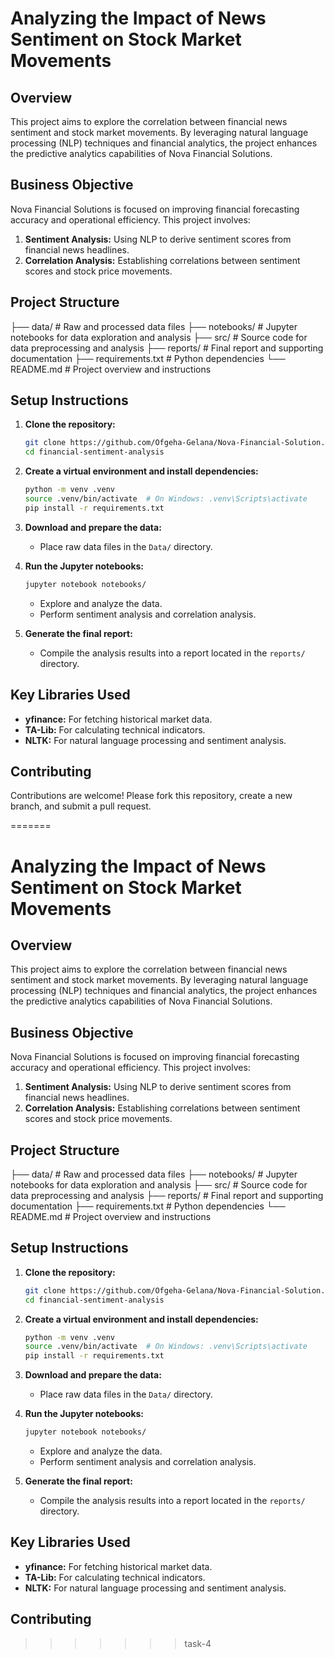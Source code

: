 # Analyzing the Impact of News Sentiment on Stock Market Movements

## Overview
This project aims to explore the correlation between financial news sentiment and stock market movements. By leveraging natural language processing (NLP) techniques and financial analytics, the project enhances the predictive analytics capabilities of Nova Financial Solutions.

## Business Objective
Nova Financial Solutions is focused on improving financial forecasting accuracy and operational efficiency. This project involves:
1. **Sentiment Analysis:** Using NLP to derive sentiment scores from financial news headlines.
2. **Correlation Analysis:** Establishing correlations between sentiment scores and stock price movements.

## Project Structure
├── data/ # Raw and processed data files ├── notebooks/ # Jupyter notebooks for data exploration and analysis ├── src/ # Source code for data preprocessing and analysis ├── reports/ # Final report and supporting documentation ├── requirements.txt # Python dependencies └── README.md # Project overview and instructions



## Setup Instructions
1. **Clone the repository:**
    ```bash
    git clone https://github.com/Ofgeha-Gelana/Nova-Financial-Solution.git
    cd financial-sentiment-analysis
    ```

2. **Create a virtual environment and install dependencies:**
    ```bash
    python -m venv .venv
    source .venv/bin/activate  # On Windows: .venv\Scripts\activate
    pip install -r requirements.txt
    ```

3. **Download and prepare the data:**
    - Place raw data files in the `Data/` directory.

4. **Run the Jupyter notebooks:**
    ```bash
    jupyter notebook notebooks/
    ```
    - Explore and analyze the data.
    - Perform sentiment analysis and correlation analysis.

5. **Generate the final report:**
    - Compile the analysis results into a report located in the `reports/` directory.

## Key Libraries Used
- **yfinance:** For fetching historical market data.
- **TA-Lib:** For calculating technical indicators.
- **NLTK:** For natural language processing and sentiment analysis.

## Contributing
Contributions are welcome! Please fork this repository, create a new branch, and submit a pull request.


=======
# Analyzing the Impact of News Sentiment on Stock Market Movements

## Overview
This project aims to explore the correlation between financial news sentiment and stock market movements. By leveraging natural language processing (NLP) techniques and financial analytics, the project enhances the predictive analytics capabilities of Nova Financial Solutions.

## Business Objective
Nova Financial Solutions is focused on improving financial forecasting accuracy and operational efficiency. This project involves:
1. **Sentiment Analysis:** Using NLP to derive sentiment scores from financial news headlines.
2. **Correlation Analysis:** Establishing correlations between sentiment scores and stock price movements.

## Project Structure
├── data/ # Raw and processed data files ├── notebooks/ # Jupyter notebooks for data exploration and analysis ├── src/ # Source code for data preprocessing and analysis ├── reports/ # Final report and supporting documentation ├── requirements.txt # Python dependencies └── README.md # Project overview and instructions



## Setup Instructions
1. **Clone the repository:**
    ```bash
    git clone https://github.com/Ofgeha-Gelana/Nova-Financial-Solution.git
    cd financial-sentiment-analysis
    ```

2. **Create a virtual environment and install dependencies:**
    ```bash
    python -m venv .venv
    source .venv/bin/activate  # On Windows: .venv\Scripts\activate
    pip install -r requirements.txt
    ```

3. **Download and prepare the data:**
    - Place raw data files in the `Data/` directory.

4. **Run the Jupyter notebooks:**
    ```bash
    jupyter notebook notebooks/
    ```
    - Explore and analyze the data.
    - Perform sentiment analysis and correlation analysis.

5. **Generate the final report:**
    - Compile the analysis results into a report located in the `reports/` directory.

## Key Libraries Used
- **yfinance:** For fetching historical market data.
- **TA-Lib:** For calculating technical indicators.
- **NLTK:** For natural language processing and sentiment analysis.

## Contributing


>>>>>>> task-4

